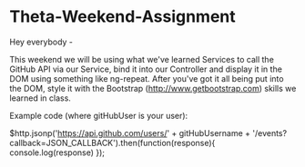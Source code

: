 # Theta-Weekend-Assignment

Hey everybody -

This weekend we will be using what we've learned Services to call the GitHub API via our Service, bind it into our Controller and display it in the DOM using something like ng-repeat. After you've got it all being put into the DOM, style it with the Bootstrap (http://www.getbootstrap.com) skills we learned in class.

Example code (where gitHubUser is your user):

$http.jsonp('https://api.github.com/users/' + gitHubUsername + '/events?callback=JSON_CALLBACK').then(function(response){
    console.log(response)
});

